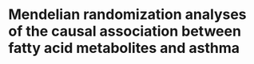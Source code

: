 # Mendelian randomization analyses of the causal association between fatty acid metabolites and asthma
